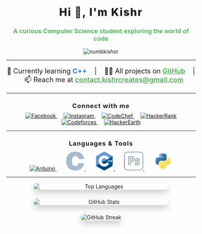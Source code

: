 <h1 align="center" style="font-weight:800; letter-spacing:2px;">
  Hi 👋, I'm Kishr
</h1>
<h3 align="center" style="color:#4CAF50; font-weight:600;">
  A curious Computer Science student exploring the world of code
</h3>

<p align="center">
  <img src="https://komarev.com/ghpvc/?username=numbkishor&label=Profile%20views&color=0e75b6&style=flat-square" alt="numbkishor" />
</p>

---

<p align="center" style="font-size:18px;">
  🌱 Currently learning <b style="color:#3178C6;">C++</b> &nbsp;&nbsp; | &nbsp;&nbsp; 
  👨‍💻 All projects on <a href="https://github.com/numbkishor?tab=repositories" target="_blank" style="color:#4CAF50; font-weight:600;">GitHub</a> &nbsp;&nbsp; | &nbsp;&nbsp; 
  📫 Reach me at <a href="mailto:contact.kishrcreates@gmail.com" style="color:#4CAF50; font-weight:600;">contact.kishrcreates@gmail.com</a>
</p>

---

<h3 align="center" style="letter-spacing:1.2px; margin-bottom:8px;">
  Connect with me
</h3>
<p align="center" style="margin-top:0;">
  <a href="https://fb.com/install.io" target="_blank" rel="noopener" style="margin:0 8px;">
    <img src="https://raw.githubusercontent.com/rahuldkjain/github-profile-readme-generator/master/src/images/icons/Social/facebook.svg" alt="Facebook" width="36" height="36" style="filter: drop-shadow(0 1px 1px rgba(0,0,0,0.1));"/>
  </a>
  <a href="https://instagram.com/kishhh__or" target="_blank" rel="noopener" style="margin:0 8px;">
    <img src="https://raw.githubusercontent.com/rahuldkjain/github-profile-readme-generator/master/src/images/icons/Social/instagram.svg" alt="Instagram" width="36" height="36" style="filter: drop-shadow(0 1px 1px rgba(0,0,0,0.1));"/>
  </a>
  <a href="https://www.codechef.com/users/kishor_15" target="_blank" rel="noopener" style="margin:0 8px;">
    <img src="https://cdn.jsdelivr.net/npm/simple-icons@3.1.0/icons/codechef.svg" alt="CodeChef" width="36" height="36" style="filter: drop-shadow(0 1px 1px rgba(0,0,0,0.1));"/>
  </a>
  <a href="https://www.hackerrank.com/kishorarbo18" target="_blank" rel="noopener" style="margin:0 8px;">
    <img src="https://raw.githubusercontent.com/rahuldkjain/github-profile-readme-generator/master/src/images/icons/Social/hackerrank.svg" alt="HackerRank" width="36" height="36" style="filter: drop-shadow(0 1px 1px rgba(0,0,0,0.1));"/>
  </a>
  <a href="https://codeforces.com/profile/kishor_18" target="_blank" rel="noopener" style="margin:0 8px;">
    <img src="https://raw.githubusercontent.com/rahuldkjain/github-profile-readme-generator/master/src/images/icons/Social/codeforces.svg" alt="Codeforces" width="36" height="36" style="filter: drop-shadow(0 1px 1px rgba(0,0,0,0.1));"/>
  </a>
  <a href="https://www.hackerearth.com/@sadghoul75" target="_blank" rel="noopener" style="margin:0 8px;">
    <img src="https://raw.githubusercontent.com/rahuldkjain/github-profile-readme-generator/master/src/images/icons/Social/hackerearth.svg" alt="HackerEarth" width="36" height="36" style="filter: drop-shadow(0 1px 1px rgba(0,0,0,0.1));"/>
  </a>
</p>

---

<h3 align="center" style="letter-spacing:1.2px; margin-bottom:12px;">
  Languages & Tools
</h3>
<p align="center" style="margin-top:0;">
  <a href="https://www.arduino.cc/" target="_blank" rel="noopener" style="margin:0 12px;">
    <img src="https://cdn.worldvectorlogo.com/logos/arduino-1.svg" alt="Arduino" width="50" height="50" />
  </a>
  <a href="https://www.cprogramming.com/" target="_blank" rel="noopener" style="margin:0 12px;">
    <img src="https://raw.githubusercontent.com/devicons/devicon/master/icons/c/c-original.svg" alt="C" width="50" height="50" />
  </a>
  <a href="https://www.w3schools.com/cpp/" target="_blank" rel="noopener" style="margin:0 12px;">
    <img src="https://raw.githubusercontent.com/devicons/devicon/master/icons/cplusplus/cplusplus-original.svg" alt="C++" width="50" height="50" />
  </a>
  <a href="https://www.photoshop.com/en" target="_blank" rel="noopener" style="margin:0 12px;">
    <img src="https://raw.githubusercontent.com/devicons/devicon/master/icons/photoshop/photoshop-line.svg" alt="Photoshop" width="50" height="50" />
  </a>
  <a href="https://www.python.org" target="_blank" rel="noopener" style="margin:0 12px;">
    <img src="https://raw.githubusercontent.com/devicons/devicon/master/icons/python/python-original.svg" alt="Python" width="50" height="50" />
  </a>
</p>

---

<div align="center" style="display:flex; justify-content:center; gap:24px; flex-wrap: wrap; margin-top:16px;">
  <img src="https://github-readme-stats.vercel.app/api/top-langs?username=numbkishor&show_icons=true&locale=en&layout=compact&theme=dark" alt="Top Languages" width="360" style="border-radius:12px; box-shadow: 0 8px 16px rgba(0,0,0,0.2);" />
  
  <img src="https://github-readme-stats.vercel.app/api?username=numbkishor&show_icons=true&locale=en&theme=dark" alt="GitHub Stats" width="360" style="border-radius:12px; box-shadow: 0 8px 16px rgba(0,0,0,0.2);" />
</div>

<div align="center" style="margin-top: 24px;">
  <img src="https://github-readme-streak-stats.herokuapp.com/?user=numbkishor&theme=dark" alt="GitHub Streak" style="border-radius:12px; box-shadow: 0 8px 16px rgba(0,0,0,0.2);" />
</div>
